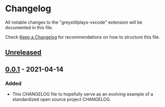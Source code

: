 # Changelog

All notable changes to the "greystillplays-vscode" extension will be documented in this file.

Check [Keep a Changelog](http://keepachangelog.com/) for recommendations on how to structure this file.

## [Unreleased]

## [0.0.1] - 2021-04-14
### Added
- This CHANGELOG file to hopefully serve as an evolving example of a standardized open source project CHANGELOG.


[Unreleased]: https://github.com/jaredbest/greystillplays-vscode/compare/v0.0.1...HEAD
[0.0.1]: https://github.com/jaredbest/greystillplays-vscode/releases/tag/0.0.1